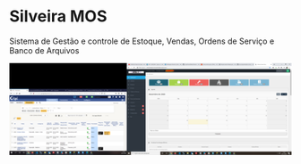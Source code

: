 # Silveira MOS 
Sistema de Gestão e controle de Estoque, Vendas, Ordens de Serviço e Banco de Arquivos 

<img src="Screenshot_2.png" alt="ZD">
